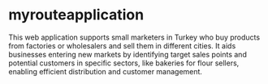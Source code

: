 # myrouteapplication
This web application supports small marketers in Turkey who buy products from factories or wholesalers and sell them in different cities. It aids businesses entering new markets by identifying target sales points and potential customers in specific sectors, like bakeries for flour sellers, enabling efficient distribution and customer management.
